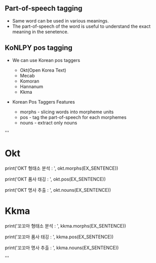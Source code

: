 ## Part-of-speech tagging

* Same word can be used in various meanings.
* The part-of-speech of the word is useful to understand the exact meaning in the senetence.

## KoNLPY pos tagging
* We can use Korean pos taggers
	* Okt(Open Korea Text)
	* Mecab
	* Komoran
	* Hannanum
	* Kkma

* Korean Pos Taggers Features
	* morphs - slicing words into morpheme units
	* pos - tag the part-of-speech for each morphemes  
	* nouns - extract only nouns

'''
# Okt
print('OKT 형태소 분석 : ',
	okt.morphs(EX_SENTENCE))

print('OKT 품사 태깅 : ',
	okt.pos(EX_SENTENCE))

print('OKT 명사 추출 : ',
	okt.nouns(EX_SENTENCE))

# Kkma
print('꼬꼬마 형태소 분석 : ',
	kkma.morphs(EX_SENTENCE))

print('꼬꼬마 품사 태깅 : ',
	kkma.pos(EX_SENTENCE))

print('꼬꼬마 명사 추출 : ',
	kkma.nouns(EX_SENTENCE))

'''